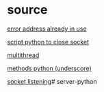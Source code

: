 source
======

[error address already in use](http://stackoverflow.com/questions/29217502/socket-error-address-already-in-use)

[script python to close socket](http://stackoverflow.com/questions/7703797/need-to-close-python-socket-find-the-current-running-server-on-my-dev-environm)

[multithread](http://stackoverflow.com/questions/23828264/how-to-make-a-simple-multithreaded-socket-server-in-python-that-remembers-client)

[methods python (underscore)](http://stackoverflow.com/questions/1301346/the-meaning-of-a-single-and-a-double-underscore-before-an-object-name-in-python)

[socket listening](http://stackoverflow.com/questions/15869158/python-socket-listening)# server-python
